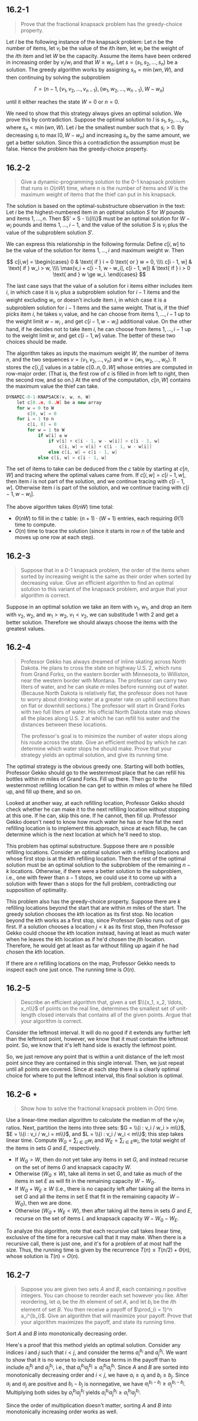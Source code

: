 ## 16.2-1

> Prove that the fractional knapsack problem has the greedy-choice property.

Let $I$ be the following instance of the knapsack problem: Let $n$ be the number of items, let $v_i$ be the value of the $i$th item, let $w_i$ be the weight of the $i$th item and let $W$ be the capacity. Assume the items have been ordered in increasing order by $v_i / w_i$ and that $W \ge w_n$.
Let $s = (s_1, s_2, \ldots, s_n)$ be a solution. The greedy algorithm works by assigning $s_n = \min(wn, W)$, and then continuing by solving the subproblem

$$I' = (n - 1, \{v_1, v_2, \ldots, v_{n - 1}\}, \{w_1, w_2, \ldots, w_{n - 1}\}, W - w_n)$$

until it either reaches the state $W = 0$ or $n = 0$.

We need to show that this strategy always gives an optimal solution. We prove this by contradiction. Suppose the optimal solution to $I$ is $s_1, s_2, \ldots, s_n$, where $s_n < \min(wn, W)$. Let $i$ be the smallest number such that $s_i > 0$. By decreasing $s_i$ to $\max(0, W - w_n)$ and increasing $s_n$ by the same amount, we get a better solution. Since this a contradiction the assumption must be false. Hence the problem has the greedy-choice property.

## 16.2-2

> Give a dynamic-programming solution to the $0$-$1$ knapsack problem that runs in $O(nW)$ time, where $n$ is the number of items and $W$ is the maximum weight of items that the thief can put in his knapsack.

The solution is based on the optimal-substructure observation in the text: Let $i$ be the highest-numbered item in an optimal solution $S$ for $W$ pounds and items $1, \ldots, n$. Then $S'  = S - \\{i\\}$ must be an optimal solution for $W - w_i$ pounds and items $1, \ldots, i - 1$, and the value of the solution $S$ is $v_i$ plus the value of the subproblem solution $S'$.

We can express this relationship in the following formula: Define $c[i, w]$ to be the value of the solution for items $1, \ldots, i$ and maximum weight $w$. Then

$$
c[i,w] =
\begin{cases}
0                                          & \text{ if } i = 0 \text{ or } w = 0, \\\\
c[i - 1, w]                                & \text{ if } w_i > w, \\\\
\max(v_i + c[i - 1, w - w_i], c[i - 1, w]) & \text{ if } i > 0 \text{ and } w \ge w_i.
\end{cases}
$$

The last case says that the value of a solution for i items either includes item $i$, in which case it is $v_i$ plus a subproblem solution for $i - 1$ items and the weight excluding $w_i$, or doesn't include item $i$, in which case it is a subproblem solution for $i - 1$ items and the same weight. That is, if the thief picks item $i$, he takes $v_i$ value, and he can choose from items $1, \ldots, i - 1$ up to the weight limit $w - w_i$ , and get $c[i - 1, w - w_i]$ additional value. On the other hand, if he decides not to take item $i$, he can choose from items $1, \ldots, i - 1$ up to the weight limit $w$, and get $c[i - 1, w]$ value. The better of these two choices should be made.

The algorithm takes as inputs the maximum weight $W$, the number of items $n$, and the two sequences $v = \langle v_1, v_2, \ldots, v_n \rangle$ and $w = \langle w_1, w_2, \ldots, w_n \rangle$. It stores the $c[i, j]$ values in a table $c[0..n, 0..W]$ whose entries are computed in row-major order. (That is, the first row of $c$ is filled in from left to right, then the second row, and so on.) At the end of the computation, $c[n, W]$ contains the maximum value the thief can take.

```cpp
DYNAMIC-0-1-KNAPSACK(v, w, n, W)
    let c[0..n, 0..W] be a new array
    for w = 0 to W
        c[0, w] = 0
    for i = 1 to n
        c[i, 0] = 0
        for w = 1 to W
            if w[i] ≤ w
                if v[i] + c[i - 1, w - w[i]] > c[i - 1, w]
                    c[i, w] = v[i] + c[i - 1, w - w[i]]
                else c[i, w] = c[i - 1, w]
            else c[i, w] = c[i - 1, w]
```

The set of items to take can be deduced from the $c$ table by starting at $c[n, W]$ and tracing where the optimal values came from. If $c[i, w] = c[i - 1, w]$, then item $i$ is not part of the solution, and we continue tracing with $c[i - 1, w]$. Otherwise item $i$ is part of the solution, and we continue tracing with $c[i - 1, w - w_i]$.

The above algorithm takes $\Theta(nW)$ time total:

- $\Theta(nW)$ to fill in the $c$ table: $(n + 1) \cdot (W + 1)$ entries, each requiring $\Theta(1)$ time to compute.
- $O(n)$ time to trace the solution (since it starts in row $n$ of the table and moves up one row at each step).

## 16.2-3

> Suppose that in a $0$-$1$ knapsack problem, the order of the items when sorted by increasing weight is the same as their order when sorted by decreasing value. Give an efficient algorithm to find an optimal solution to this variant of the knapsack problem, and argue that your algorithm is correct.

Suppose in an optimal solution we take an item with $v_1$, $w_1$, and drop an item with $v_2$, $w_2$, and $w_1 > w_2$, $v_1 < v_2$, we can substitude $1$ with $2$ and get a better solution. Therefore we should always choose the items with the greatest values.

## 16.2-4

> Professor Gekko has always dreamed of inline skating across North Dakota. He plans to cross the state on highway U.S. 2, which runs from Grand Forks, on the eastern border with Minnesota, to Williston, near the western border with Montana. The professor can carry two liters of water, and he can skate $m$ miles before running out of water. (Because North Dakota is relatively flat, the professor does not have to worry about drinking water at a greater rate on uphill sections than on flat or downhill sections.) The professor will start in Grand Forks with two full liters of water. His official North Dakota state map shows all the places along U.S. 2 at which he can refill his water and the distances between these locations.
>
> The professor's goal is to minimize the number of water stops along his route across the state. Give an efficient method by which he can determine which water stops he should make. Prove that your strategy yields an optimal solution, and give its running time.

The optimal strategy is the obvious greedy one. Starting will both bottles, Professor Gekko should go to the westernmost place that he can refill his bottles within $m$ miles of Grand Forks. Fill up there. Then go to the westernmost refilling location he can get to within $m$ miles of where he filled up, and fill up there, and so on.

Looked at another way, at each refilling location, Professor Gekko should check whether he can make it to the next refilling location without stopping at this one. If he can, skip this one. If he cannot, then fill up. Professor Gekko doesn't need to know how much water he has or how fat the next refilling location is to implement this approach, since at each fillup, he can determine which is the next location at which he'll need to stop.

This problem has optimal substructure. Suppose there are $n$ possible refilling locations. Consider an optimal solution with $s$ refilling locations and whose first stop is at the $k$th refilling location. Then the rest of the optimal solution must be an optimal solution to the subproblem of the remaining $n - k$ locations. Otherwise, if there were a better solution to the subproblem, i.e., one with fewer than $s - 1$ stops, we could use it to come up with a solution with fewer than $s$ stops for the full problem, contradicting our supposition of optimality.

This problem also has the greedy-choice property. Suppose there are $k$ refilling locations beyond the start that are within $m$ miles of the start. The greedy solution chooses the $k$th location as its first stop. No location beyond the $k$th works as a first stop, since Professor Gekko runs out of gas first. If a solution chooses a location $j < k$ as its first stop, then Professor Gekko could choose the $k$th location instead, having at least as much water when he leaves the $k$th location as if he'd chosen the $j$th location. Therefore, he would get at least as far without filling up again if he had chosen the $k$th location.

If there are $n$ refilling locations on the map, Professor Gekko needs to inspect each one just once. The running time is $O(n)$.

## 16.2-5

> Describe an efficient algorithm that, given a set $\\{x_1, x_2, \ldots, x_n\\}$ of points on the real line, determines the smallest set of unit-length closed intervals that contains all of the given points. Argue that your algorithm is correct.

Consider the leftmost interval. It will do no good if it extends any further left than the leftmost point, however, we know that it must contain the leftmost point. So, we know that it's left hand side is exactly the leftmost point. 

So, we just remove any point that is within a unit distance of the left most point since they are contained in this single interval. Then, we just repeat until all points are covered. Since at each step there is a clearly optimal choice for where to put the leftmost interval, this final solution is optimal.

## 16.2-6 $\star$

> Show how to solve the fractional knapsack problem in $O(n)$ time.

Use a linear-time median algorithm to calculate the median m of the $v_i / w_i$ ratios. Next, partition the items into three sets: $G = \\{i : v_i / w_i > m\\}$, $E = \\{i : v_i / w_i = m\\}$, and $L = \\{i : v_i / w_i < m\\}$; this step takes linear time. Compute $W_G = \sum_{i \in G} w_i$ and $W_E = \sum_{i \in E} w_i$, the total weight of the items in sets $G$ and $E$, respectively.

- If $W_G > W$, then do not yet take any items in set $G$, and instead recurse on the set of items $G$ and knapsack capacity $W$.
- Otherwise $(W_G \le W)$, take all items in set $G$, and take as much of the items in set $E$ as will fit in the remaining capacity $W - W_G$.
- If $W_G + W_E \ge W$ (i.e., there is no capacity left after taking all the items in set $G$ and all the items in set E that fit in the remaining capacity $W - W_G$), then we are done.
- Otherwise $(W_G + W_E < W)$, then after taking all the items in sets $G$ and $E$, recurse on the set of items $L$ and knapsack capacity $W - W_G - W_E$.

To analyze this algorithm, note that each recursive call takes linear time, exclusive of the time for a recursive call that it may make. When there is a recursive call, there is just one, and it's for a problem of at most half the size. Thus, the running time is given by the recurrence $T(n) \le T (n / 2) + \Theta(n)$, whose solution is $T(n) = O(n)$.

## 16.2-7

> Suppose you are given two sets $A$ and $B$, each containing $n$ positive integers. You can choose to reorder each set however you like. After reordering, let $a_i$ be the $i$th element of set $A$, and let $b_i$ be the $i$th element of set $B$. You then receive a payoff of $\prod_{i = 1}^n a_i^{b_i}$. Give an algorithm that will maximize your payoff. Prove that your algorithm maximizes the payoff, and state its running time.

Sort $A$ and $B$ into monotonically decreasing order.

Here's a proof that this method yields an optimal solution. Consider any indices $i$ and $j$ such that $i < j$, and consider the terms $a_i^{b_i}$ and $a_j^{b_j}$. We want to show that it is no worse to include these terms in the payoff than to include $a_i^{b_j}$ and $a_j^{b_i}$, i.e., that $a_i^{b_i} a_j^{b_j} \ge a_i^{b_j} a_j^{b_i}$. Since $A$ and $B$ are sorted into monotonically decreasing order and $i < j$, we have $a_i \ge a_j$ and $b_i \ge b_j$. Since $a_i$ and $a_j$ are positive and $b_i - b_j$ is nonnegative, we have $a_i^{b_i - b_j} \ge a_j^{b_i - b_j}$. Multiplying both sides by $a_i^{b_j} a_j^{b_j}$ yields $a_i^{b_i} a_j^{b_j} \ge a_i^{b_j} a_j^{b_i}$.

Since the order of multiplication doesn't matter, sorting $A$ and $B$ into monotonically increasing order works as well.
